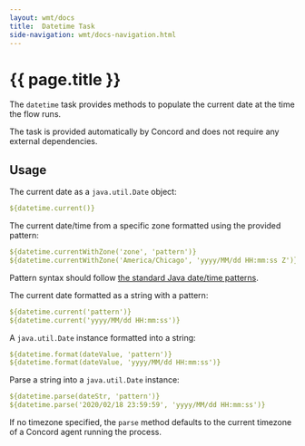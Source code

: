 ```yaml
---
layout: wmt/docs
title:  Datetime Task
side-navigation: wmt/docs-navigation.html
---
```


# {{ page.title }}

The `datetime` task provides methods to populate the current date at the 
time the flow runs.


The task is provided automatically by Concord and does not require any
external dependencies.

## Usage

The current date as a `java.util.Date` object:

```yaml
${datetime.current()} 
```

The current date/time from a specific zone formatted using the provided pattern:

```yaml
${datetime.currentWithZone('zone', 'pattern')}
${datetime.currentWithZone('America/Chicago', 'yyyy/MM/dd HH:mm:ss Z')}
```

Pattern syntax should follow
[the standard Java date/time patterns](https://docs.oracle.com/javase/8/docs/api/java/text/SimpleDateFormat.html).

The current date formatted as a string with a pattern: 

```yaml
${datetime.current('pattern')}
${datetime.current('yyyy/MM/dd HH:mm:ss')}
```

A `java.util.Date` instance formatted into a string:

```yaml
${datetime.format(dateValue, 'pattern')}
${datetime.format(dateValue, 'yyyy/MM/dd HH:mm:ss')}
```

Parse a string into a `java.util.Date` instance:

```yaml
${datetime.parse(dateStr, 'pattern')}
${datetime.parse('2020/02/18 23:59:59', 'yyyy/MM/dd HH:mm:ss')}
```

If no timezone specified, the `parse` method defaults to the current timezone
of a Concord agent running the process.
